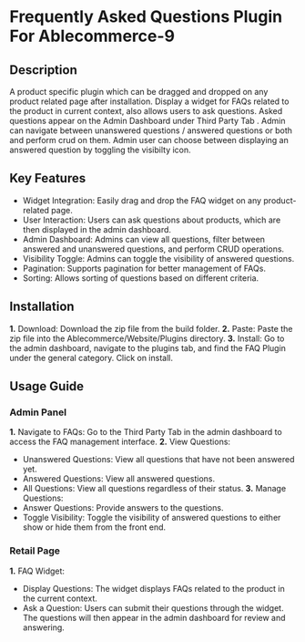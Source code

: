 # Frequently Asked Questions Plugin For Ablecommerce-9

## Description
A product specific plugin which can be dragged and dropped on any product related page after installation.
Display a widget for FAQs related to the product in current context, also allows users to ask questions.
Asked questions appear on the Admin Dashboard under Third Party Tab .
Admin can navigate between unanswered questions / answered questions or both and perform crud on them.
Admin user can choose between displaying an answered question by toggling the visibilty icon.

## Key Features
* Widget Integration: Easily drag and drop the FAQ widget on any product-related page.
* User Interaction: Users can ask questions about products, which are then displayed in the admin dashboard.
* Admin Dashboard: Admins can view all questions, filter between answered and unanswered questions, and perform CRUD operations.
* Visibility Toggle: Admins can toggle the visibility of answered questions.
* Pagination: Supports pagination for better management of FAQs.
* Sorting: Allows sorting of questions based on different criteria.
  
## Installation
**1.** Download: Download the zip file from the build folder.
**2.** Paste: Paste the zip file into the Ablecommerce/Website/Plugins directory.
**3.** Install: Go to the admin dashboard, navigate to the plugins tab, and find the FAQ Plugin under the general category. Click on install.

## Usage Guide

### Admin Panel
**1.** Navigate to FAQs: Go to the Third Party Tab in the admin dashboard to access the FAQ management interface.
**2.** View Questions:
   * Unanswered Questions: View all questions that have not been answered yet.
   * Answered Questions: View all answered questions.
   * All Questions: View all questions regardless of their status.
**3.** Manage Questions:
   * Answer Questions: Provide answers to the questions.
   * Toggle Visibility: Toggle the visibility of answered questions to either show or hide them from the front end.
### Retail Page
**1.** FAQ Widget:
   * Display Questions: The widget displays FAQs related to the product in the current context.
   * Ask a Question: Users can submit their questions through the widget. The questions will then appear in the admin dashboard for review and answering.




